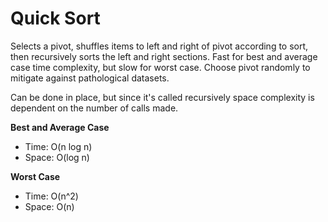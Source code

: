 # Quick Sort

Selects a pivot, shuffles items to left and right of pivot according to sort, then recursively sorts the left and right sections. Fast for best and average case time complexity, but slow for worst case. Choose pivot randomly to mitigate against pathological datasets.

Can be done in place, but since it's called recursively space complexity is dependent on the number of calls made.

**Best and Average Case**
* Time: O(n log n)
* Space: O(log n)

**Worst Case**
* Time: O(n^2)
* Space: O(n)
